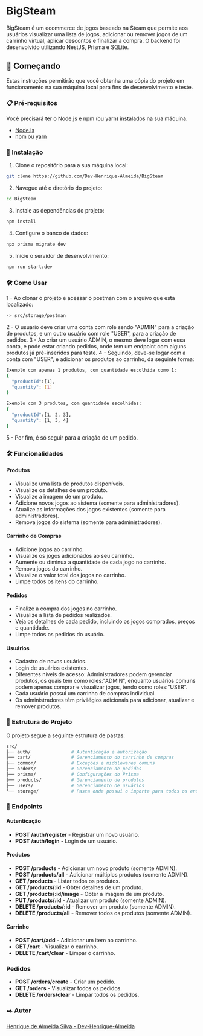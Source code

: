 # BigSteam

BigSteam é um ecommerce de jogos baseado na Steam que permite aos usuários visualizar uma lista de jogos, adicionar ou remover jogos de um carrinho virtual, aplicar descontos e finalizar a compra. O backend foi desenvolvido utilizando NestJS, Prisma e SQLite.

## 🚀 Começando

Estas instruções permitirão que você obtenha uma cópia do projeto em funcionamento na sua máquina local para fins de desenvolvimento e teste.

### 📋 Pré-requisitos

Você precisará ter o Node.js e npm (ou yarn) instalados na sua máquina.

- [Node.js](https://nodejs.org/)
- [npm](https://www.npmjs.com/) ou [yarn](https://yarnpkg.com/)

### 🔧 Instalação

1. Clone o repositório para a sua máquina local:

```bash
git clone https://github.com/Dev-Henrique-Almeida/BigSteam
```

2. Navegue até o diretório do projeto:

```bash
cd BigSteam
```
3. Instale as dependências do projeto:

```bash
npm install
```

4. Configure o banco de dados:
```bash
npx prisma migrate dev
```

5. Inicie o servidor de desenvolvimento:
```bash
npm run start:dev
```
### 🛠️ Como Usar

1 - Ao clonar o projeto e acessar o postman com o arquivo que esta localizado:
```bash
-> src/storage/postman
```
2 - O usuário deve criar uma conta com role sendo "ADMIN" para a criação de produtos, e um outro usuário com role "USER", para a criação de pedidos.
3 - Ao criar um usuário ADMIN, o mesmo deve logar com essa conta, e pode estar criando pedidos, onde tem um endpoint com alguns produtos já pré-inseridos para teste.
4 - Seguindo, deve-se logar com a conta com "USER", e adicionar os produtos ao carrinho, da seguinte forma:
```bash
Exemplo com apenas 1 produtos, com quantidade escolhida como 1:
{
  "productId":[1],
  "quantity": [1]
}

Exemplo com 3 produtos, com quantidade escolhidas:
{
  "productId":[1, 2, 3],
  "quantity": [1, 3, 4]
}
```
5 - Por fim, é só seguir para a criação de um pedido.

### 🛠️ Funcionalidades

#### Produtos
- Visualize uma lista de produtos disponíveis.
- Visualize os detalhes de um produto.
- Visualize a imagem de um produto.
- Adicione novos jogos ao sistema (somente para administradores).
- Atualize as informações dos jogos existentes (somente para administradores).
- Remova jogos do sistema (somente para administradores).

#### Carrinho de Compras
- Adicione jogos ao carrinho.
- Visualize os jogos adicionados ao seu carrinho.
- Aumente ou diminua a quantidade de cada jogo no carrinho.
- Remova jogos do carrinho.
- Visualize o valor total dos jogos no carrinho.
- Limpe todos os itens do carrinho.

#### Pedidos
- Finalize a compra dos jogos no carrinho.
- Visualize a lista de pedidos realizados.
- Veja os detalhes de cada pedido, incluindo os jogos comprados, preços e quantidade.
- Limpe todos os pedidos do usuário.

#### Usuários
- Cadastro de novos usuários.
- Login de usuários existentes.
- Diferentes níveis de acesso: Administradores podem gerenciar produtos, os quais tem como roles:"ADMIN", enquanto usuários comuns podem apenas comprar e visualizar jogos, tendo como roles:"USER".
- Cada usuário possui um carrinho de compras individual.
- Os administradores têm privilégios adicionais para adicionar, atualizar e remover produtos.

### 📂 Estrutura do Projeto
O projeto segue a seguinte estrutura de pastas:

```bash
src/
├── auth/               # Autenticação e autorização
├── cart/               # Gerenciamento do carrinho de compras
├── common/             # Exceções e middlewares comuns
├── orders/             # Gerenciamento de pedidos
├── prisma/             # Configurações do Prisma
├── products/           # Gerenciamento de produtos
├── users/              # Gerenciamento de usuários
└── storage/            # Pasta onde possui o importe para todos os endpoints no postman, onde basta abrir o postman e importar esse arquivo

```

### 📝 Endpoints

#### Autenticação
- **POST /auth/register** - Registrar um novo usuário.
- **POST /auth/login** - Login de um usuário.
  
#### Produtos
- **POST /products** - Adicionar um novo produto (somente ADMIN).
- **POST /products/all** - Adicionar múltiplos produtos (somente ADMIN).
- **GET /products** - Listar todos os produtos.
- **GET /products/:id** - Obter detalhes de um produto.
- **GET /products/:id/image** - Obter a imagem de um produto.
- **PUT /products/:id** - Atualizar um produto (somente ADMIN).
- **DELETE /products/:id** - Remover um produto (somente ADMIN).
- **DELETE /products/all** - Remover todos os produtos (somente ADMIN).

#### Carrinho
- **POST /cart/add** - Adicionar um item ao carrinho.
- **GET /cart** - Visualizar o carrinho.
- **DELETE /cart/clear** - Limpar o carrinho.
  
### Pedidos
- **POST /orders/create** - Criar um pedido.
- **GET /orders** - Visualizar todos os pedidos.
- **DELETE /orders/clear** - Limpar todos os pedidos.

### ✒️ Autor
[Henrique de Almeida Silva - Dev-Henrique-Almeida](https://github.com/Dev-Henrique-Almeida)

